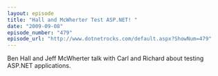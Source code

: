 ```yaml
---
layout: episode
title: "Hall and McWherter Test ASP.NET! "
date: "2009-09-08"
episode_number: "479"
episode_url: "http://www.dotnetrocks.com/default.aspx?ShowNum=479"
---
```


Ben Hall and Jeff McWherter talk with Carl and Richard about testing ASP.NET applications.
